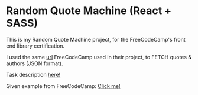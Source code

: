 # Random Quote Machine (React + SASS)

This is my Random Quote Machine project, for the FreeCodeCamp's front end library certification.

I used the same [url](https://gist.githubusercontent.com/camperbot/5a022b72e96c4c9585c32bf6a75f62d9/raw/e3c6895ce42069f0ee7e991229064f167fe8ccdc/quotes.json) FreeCodeCamp used in their project, to FETCH quotes & authors (JSON format).

Task description [here!](https://www.freecodecamp.org/learn/front-end-development-libraries/front-end-development-libraries-projects/build-a-random-quote-machine)

Given example from FreeCodeCamp: [Click me!](https://codepen.io/freeCodeCamp/full/qRZeGZ)
